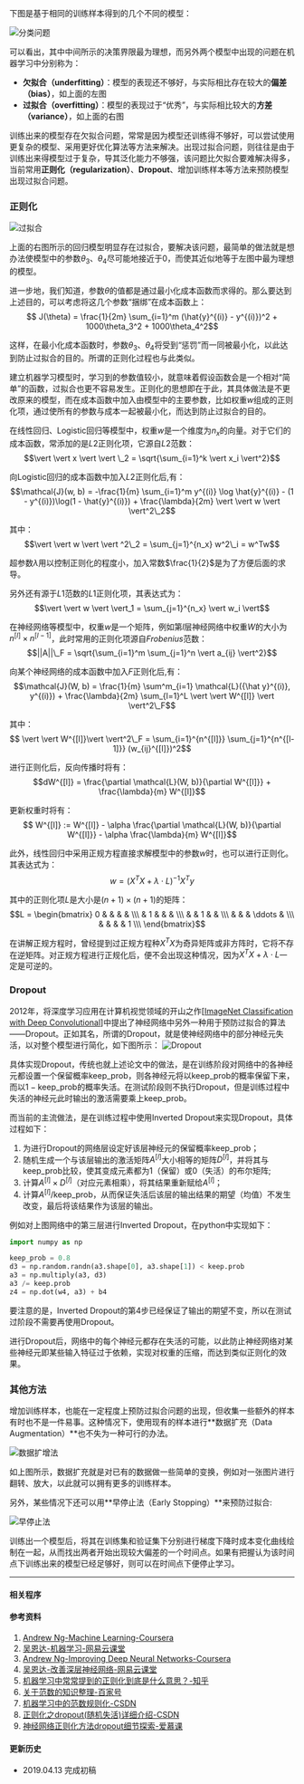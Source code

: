 下图是基于相同的训练样本得到的几个不同的模型：

![分类问题](https://ws1.sinaimg.cn/large/82e16446ly1fk3xje7ndkj20pt09zq44.jpg)

可以看出，其中中间所示的决策界限最为理想，而另外两个模型中出现的问题在机器学习中分别称为：
* **欠拟合（underfitting）**：模型的表现还不够好，与实际相比存在较大的**偏差（bias）**，如上面的左图
* **过拟合（overfitting）**：模型的表现过于“优秀”，与实际相比较大的**方差（variance）**，如上面的右图

训练出来的模型存在欠拟合问题，常常是因为模型还训练得不够好，可以尝试使用更复杂的模型、采用更好优化算法等方法来解决。出现过拟合问题，则往往是由于训练出来得模型过于复杂，导其泛化能力不够强，该问题比欠拟合要难解决得多，当前常用**正则化（regularization）**、**Dropout**、增加训练样本等方法来预防模型出现过拟合问题。

### 正则化
![过拟合](https://ws1.sinaimg.cn/large/82e16446ly1g1dxy8qp7gj20pj08qq4o.jpg)

上面的右图所示的回归模型明显存在过拟合，要解决该问题，最简单的做法就是想办法使模型中的参数$\theta_3$、$\theta_4$尽可能地接近于$0$，而使其近似地等于左图中最为理想的模型。

进一步地，我们知道，参数$\theta$的值都是通过最小化成本函数而求得的。那么要达到上述目的，可以考虑将这几个参数“捆绑”在成本函数上：$$ J(\theta) = \frac{1}{2m} \sum_{i=1}^m (\hat{y}^{(i)} - y^{(i)})^2 + 1000\theta_3^2 + 1000\theta_4^2$$

这样，在最小化成本函数时，参数$\theta_3$、$\theta_4$将受到“惩罚”而一同被最小化，以此达到防止过拟合的目的。所谓的正则化过程也与此类似。

建立机器学习模型时，学习到的参数值较小，就意味着假设函数会是一个相对“简单”的函数，过拟合也更不容易发生。正则化的思想即在于此，其具体做法是不更改原来的模型，而在成本函数中加入由模型中的主要参数，比如权重$w$组成的正则化项，通过使所有的参数与成本一起被最小化，而达到防止过拟合的目的。

在线性回归、Logistic回归等模型中，权重$w$是一个维度为$n_x$的向量。对于它们的成本函数，常添加的是$L2$正则化项，它源自$L2$范数：$$\vert \vert x \vert \vert \_2 = \sqrt{\sum_{i=1}^k \vert x_i \vert^2}$$

向Logistic回归的成本函数中加入$L2$正则化后,有：$$\mathcal{J}(w, b) = -\frac{1}{m} \sum_{i=1}^m y^{(i)} \log \hat{y}^{(i)} - (1 - y^{(i)})\log(1 - \hat{y}^{(i)}) + \frac{\lambda}{2m} \vert \vert w \vert \vert^2\_2$$

其中：$$\vert \vert w \vert \vert ^2\_2 = \sum_{j=1}^{n_x} w^2\_i = w^Tw$$

超参数$\lambda$用以控制正则化的程度小，加入常数$\frac{1}{2}$是为了方便后面的求导。

另外还有源于$L1$范数的$L1$正则化项，其表达式为：$$\vert \vert w \vert \vert_1 = \sum_{j=1}^{n_x} \vert w_i \vert$$

在神经网络等模型中，权重$w$是一个矩阵，例如第$l$层神经网络中权重$W$的大小为$n^{[l]} \times n^{[l-1]}$，此时常用的正则化项源自$Frobenius$范数：$$||A||\_F = \sqrt{\sum_{i=1}^m \sum_{j=1}^n  \vert a_{ij} \vert^2}$$

向某个神经网络的成本函数中加入$F$正则化后,有：$$\mathcal{J}(W, b) = \frac{1}{m} \sum^m_{i=1} \mathcal{L}({\hat y}^{(i)}, y^{(i)}) + \frac{\lambda}{2m} \sum_{l=1}^L \vert \vert W^{[l]} \vert \vert^2\_F$$

其中：$$ \vert \vert W^{[l]}\vert \vert^2\_F = \sum_{i=1}^{n^{[l]}} \sum_{j=1}^{n^{[l-1]}} (w_{ij}^{[l]})^2$$

进行正则化后，反向传播时将有：$$dW^{[l]} = \frac{\partial \mathcal{L}(W, b)}{\partial W^{[l]}} + \frac{\lambda}{m} W^{[l]}$$

更新权重时将有：$$ W^{[l]} := W^{[l]} - \alpha \frac{\partial \mathcal{L}(W, b)}{\partial W^{[l]}} - \alpha \frac{\lambda}{m} W^{[l]}$$

此外，线性回归中采用正规方程直接求解模型中的参数$w$时，也可以进行正则化。其表达式为：$$w = \left( X^TX + \lambda \cdot L \right)^{-1} X^Ty$$

其中的正则化项$L$是大小是$(n+1)\times(n+1)$的矩阵：$$L = \begin{bmatrix} 0 & & & & \\\ & 1 & & & \\\ & & 1 & & \\\ & & & \ddots & \\\ & & & & 1 \\\ \end{bmatrix}$$

在讲解正规方程时，曾经提到过正规方程种$X^TX$为奇异矩阵或非方阵时，它将不存在逆矩阵。对正规方程进行正规化后，便不会出现这种情况，因为$X^TX + \lambda \cdot L$一定是可逆的。

### Dropout
2012年，将深度学习应用在计算机视觉领域的开山之作[[ImageNet Classification with Deep Convolutional](http://papers.nips.cc/paper/4824-imagenet-classification-with-deep-convolutional-neural-networks.pdf)]中提出了神经网络中另外一种用于预防过拟合的算法——Dropout。正如其名，所谓的Dropout，就是使神经网络中的部分神经元失活，以对整个模型进行简化，如下图所示：
![Dropout](https://ws1.sinaimg.cn/large/82e16446ly1g215n5oj7ij20wk08a41p.jpg)

具体实现Dropout，传统也就上述论文中的做法，是在训练阶段对网络中的各神经元都设置一个保留概率$\text{keep_prob}$，则各神经元将以$\text{keep_prob}$的概率保留下来，而以$1 - \text{keep_prob}$的概率失活。在测试阶段则不执行Dropout，但是训练过程中失活的神经元此时输出的激活需要乘上$\text{keep_prob}$。

而当前的主流做法，是在训练过程中使用Inverted Dropout来实现Dropout，具体过程如下：
1. 为进行Dropout的网络层设定好该层神经元的保留概率$\text{keep_prob}$；
2. 随机生成一个与该层输出的激活矩阵$A^{[l]}$大小相等的矩阵$D^{[l]}$，并将其与$\text{keep_prob}$比较，使其变成元素都为$1$（保留）或$0$（失活）的布尔矩阵;
3. 计算$A^{[l]} \times D^{[l]}$（对应元素相乘），将其结果重新赋给$A^{[l]}$；
4. 计算$A^{[l]}/\text{keep_prob}$，从而保证失活后该层的输出结果的期望（均值）不发生改变，最后将该结果作为该层的输出。

例如对上图网络中的第三层进行Inverted Dropout，在python中实现如下：
```python
import numpy as np

keep_prob = 0.8
d3 = np.random.randn(a3.shape[0], a3.shape[1]) < keep.prob 
a3 = np.multiply(a3, d3)
a3 /= keep.prob
z4 = np.dot(w4, a3) + b4
```
要注意的是，Inverted Dropout的第$4$步已经保证了输出的期望不变，所以在测试过阶段不需要再使用Dropout。

进行Dropout后，网络中的每个神经元都存在失活的可能，以此防止神经网络对某些神经元即某些输入特征过于依赖，实现对权重的压缩，而达到类似正则化的效果。

### 其他方法

增加训练样本，也能在一定程度上预防过拟合问题的出现，但收集一些额外的样本有时也不是一件易事。这种情况下，使用现有的样本进行**数据扩充（Data Augmentation）**也不失为一种可行的办法。

![数据扩增法](https://ws1.sinaimg.cn/large/82e16446ly1g215uao0i9j20t7068te4.jpg)

如上图所示，数据扩充就是对已有的数据做一些简单的变换，例如对一张图片进行翻转、放大，以此就可以拥有更多的训练样本。

另外，某些情况下还可以用**早停止法（Early Stopping）**来预防过拟合:

![早停止法](https://ws1.sinaimg.cn/large/82e16446ly1g21a0a8sz1j20jv08vdgr.jpg)

训练出一个模型后，将其在训练集和验证集下分别进行梯度下降时成本变化曲线绘制在一起，从而找出两者开始出现较大偏差的一个时间点。如果有把握认为该时间点下训练出来的模型已经足够好，则可以在时间点下便停止学习。

***
#### 相关程序


#### 参考资料
1. [Andrew Ng-Machine Learning-Coursera](https://www.coursera.org/learn/machine-learning/)
2. [吴恩达-机器学习-网易云课堂](https://study.163.com/course/introduction/1004570029.htm)
3. [Andrew Ng-Improving Deep Neural Networks-Coursera](https://www.coursera.org/learn/deep-neural-network/)
4. [吴恩达-改善深层神经网络-网易云课堂](http://mooc.study.163.com/course/deeplearning_ai-2001281003#/info)
5. [机器学习中常常提到的正则化到底是什么意思？-知乎](https://www.zhihu.com/question/20924039/answer/131421690)
6. [关于范数的知识整理-百家号](https://baijiahao.baidu.com/s?id=1607333156323286278&wfr=spider&for=pc)
7. [机器学习中的范数规则化-CSDN](https://blog.csdn.net/zouxy09/article/details/24971995/)
8. [正则化之dropout(随机失活)详细介绍-CSDN](https://blog.csdn.net/sinat_29957455/article/details/81023154)
9. [神经网络正则化方法dropout细节探索-爱慕课](https://www.imooc.com/article/30129)


#### 更新历史
* 2019.04.13 完成初稿

